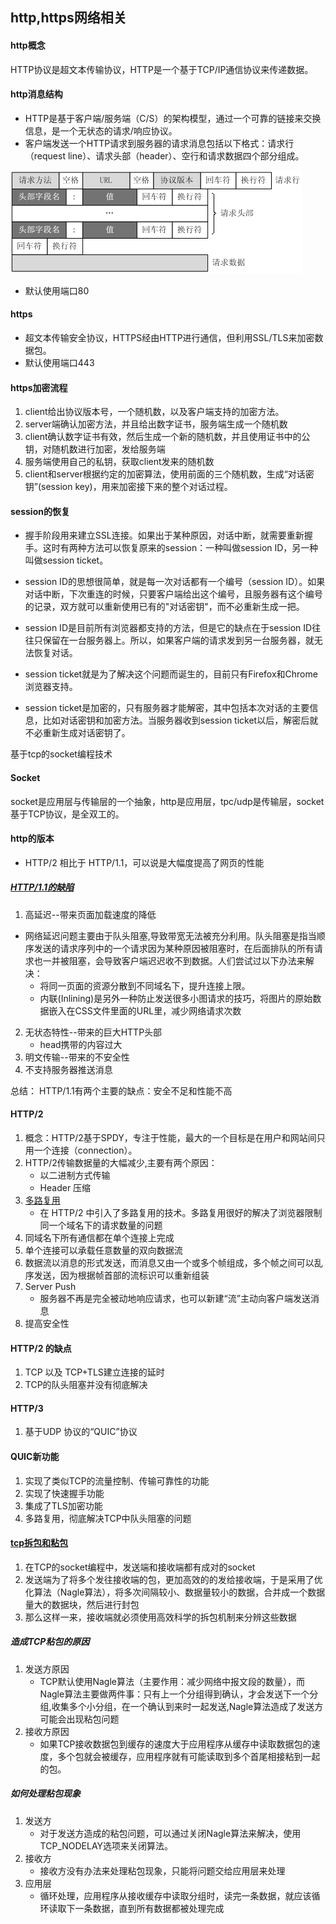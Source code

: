## http,https网络相关

#### http概念
HTTP协议是超文本传输协议，HTTP是一个基于TCP/IP通信协议来传递数据。

#### http消息结构
* HTTP是基于客户端/服务端（C/S）的架构模型，通过一个可靠的链接来交换信息，是一个无状态的请求/响应协议。
* 客户端发送一个HTTP请求到服务器的请求消息包括以下格式：请求行（request line）、请求头部（header）、空行和请求数据四个部分组成。

![avatar](../img/http0.png)

* 默认使用端口80


#### https
* 超文本传输安全协议，HTTPS经由HTTP进行通信，但利用SSL/TLS来加密数据包。
* 默认使用端口443

#### https加密流程
1. client给出协议版本号，一个随机数，以及客户端支持的加密方法。
2. server端确认加密方法，并且给出数字证书，服务端生成一个随机数
3. client确认数字证书有效，然后生成一个新的随机数，并且使用证书中的公钥，对随机数进行加密，发给服务端
4. 服务端使用自己的私钥，获取client发来的随机数
5. client和server根据约定的加密算法，使用前面的三个随机数，生成“对话密钥”(session key)，用来加密接下来的整个对话过程。

#### session的恢复
* 握手阶段用来建立SSL连接。如果出于某种原因，对话中断，就需要重新握手。这时有两种方法可以恢复原来的session：一种叫做session ID，另一种叫做session ticket。

* session ID的思想很简单，就是每一次对话都有一个编号（session ID）。如果对话中断，下次重连的时候，只要客户端给出这个编号，且服务器有这个编号的记录，双方就可以重新使用已有的"对话密钥"，而不必重新生成一把。

* session ID是目前所有浏览器都支持的方法，但是它的缺点在于session ID往往只保留在一台服务器上。所以，如果客户端的请求发到另一台服务器，就无法恢复对话。
* session ticket就是为了解决这个问题而诞生的，目前只有Firefox和Chrome浏览器支持。
* session ticket是加密的，只有服务器才能解密，其中包括本次对话的主要信息，比如对话密钥和加密方法。当服务器收到session ticket以后，解密后就不必重新生成对话密钥了。

基于tcp的socket编程技术



#### Socket
socket是应用层与传输层的一个抽象，http是应用层，tpc/udp是传输层，socket基于TCP协议，是全双工的。


#### http的版本
* HTTP/2 相比于 HTTP/1.1，可以说是大幅度提高了网页的性能

##### [HTTP/1.1的缺陷](https://blog.csdn.net/howgod/article/details/102597450)
1. 高延迟--带来页面加载速度的降低
  * 网络延迟问题主要由于队头阻塞,导致带宽无法被充分利用。队头阻塞是指当顺序发送的请求序列中的一个请求因为某种原因被阻塞时，在后面排队的所有请求也一并被阻塞，会导致客户端迟迟收不到数据。人们尝试过以下办法来解决：
     * 将同一页面的资源分散到不同域名下，提升连接上限。
     * 内联(Inlining)是另外一种防止发送很多小图请求的技巧，将图片的原始数据嵌入在CSS文件里面的URL里，减少网络请求次数
2. 无状态特性--带来的巨大HTTP头部
   * head携带的内容过大
3. 明文传输--带来的不安全性
4. 不支持服务器推送消息

总结： HTTP/1.1有两个主要的缺点：安全不足和性能不高

#### HTTP/2 
1. 概念：HTTP/2基于SPDY，专注于性能，最大的一个目标是在用户和网站间只用一个连接（connection）。
2. HTTP/2传输数据量的大幅减少,主要有两个原因：
   * 以二进制方式传输
   * Header 压缩
3. [多路复用](https://cloud.tencent.com/developer/article/1573513)
   * 在 HTTP/2 中引入了多路复用的技术。多路复用很好的解决了浏览器限制同一个域名下的请求数量的问题
4. 同域名下所有通信都在单个连接上完成
5. 单个连接可以承载任意数量的双向数据流
6. 数据流以消息的形式发送，而消息又由一个或多个帧组成，多个帧之间可以乱序发送，因为根据帧首部的流标识可以重新组装
7. Server Push
   * 服务器不再是完全被动地响应请求，也可以新建“流”主动向客户端发送消息
8. 提高安全性

#### HTTP/2 的缺点
1. TCP 以及 TCP+TLS建立连接的延时
2. TCP的队头阻塞并没有彻底解决

#### HTTP/3
1. 基于UDP 协议的“QUIC”协议

#### QUIC新功能
1. 实现了类似TCP的流量控制、传输可靠性的功能
2. 实现了快速握手功能
3. 集成了TLS加密功能
4. 多路复用，彻底解决TCP中队头阻塞的问题


#### [tcp拆包和粘包](https://www.cnblogs.com/cangqinglang/p/11503057.html)
1. 在TCP的socket编程中，发送端和接收端都有成对的socket
2. 发送端为了将多个发往接收端的包，更加高效的的发给接收端，于是采用了优化算法（Nagle算法），将多次间隔较小、数据量较小的数据，合并成一个数据量大的数据块，然后进行封包
3. 那么这样一来，接收端就必须使用高效科学的拆包机制来分辨这些数据

##### 造成TCP粘包的原因
1. 发送方原因
   * TCP默认使用Nagle算法（主要作用：减少网络中报文段的数量），而Nagle算法主要做两件事：只有上一个分组得到确认，才会发送下一个分组,收集多个小分组，在一个确认到来时一起发送,Nagle算法造成了发送方可能会出现粘包问题
2. 接收方原因
   * 如果TCP接收数据包到缓存的速度大于应用程序从缓存中读取数据包的速度，多个包就会被缓存，应用程序就有可能读取到多个首尾相接粘到一起的包。

##### 如何处理粘包现象
1. 发送方
   * 对于发送方造成的粘包问题，可以通过关闭Nagle算法来解决，使用TCP_NODELAY选项来关闭算法。
2. 接收方
   * 接收方没有办法来处理粘包现象，只能将问题交给应用层来处理
3. 应用层
   * 循环处理，应用程序从接收缓存中读取分组时，读完一条数据，就应该循环读取下一条数据，直到所有数据都被处理完成